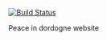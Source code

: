 [![Build Status](https://travis-ci.org/deimosfr/peace-in-dordogne.com.svg?branch=master)](https://travis-ci.org/deimosfr/peace-in-dordogne.com)

Peace in dordogne website
